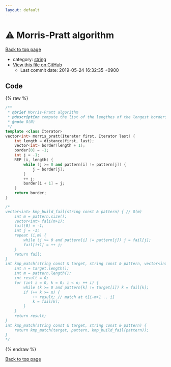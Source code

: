 ```yaml
---
layout: default
---
```


<!-- mathjax config similar to math.stackexchange -->
<script type="text/javascript" async
  src="https://cdnjs.cloudflare.com/ajax/libs/mathjax/2.7.5/MathJax.js?config=TeX-MML-AM_CHTML">
</script>
<script type="text/x-mathjax-config">
  MathJax.Hub.Config({
    TeX: { equationNumbers: { autoNumber: "AMS" }},
    tex2jax: {
      inlineMath: [ ['$','$'] ],
      processEscapes: true
    },
    "HTML-CSS": { matchFontHeight: false },
    displayAlign: "left",
    displayIndent: "2em"
  });
</script>

<script type="text/javascript" src="https://cdnjs.cloudflare.com/ajax/libs/jquery/3.4.1/jquery.min.js"></script>
<script src="https://cdn.jsdelivr.net/npm/jquery-balloon-js@1.1.2/jquery.balloon.min.js" integrity="sha256-ZEYs9VrgAeNuPvs15E39OsyOJaIkXEEt10fzxJ20+2I=" crossorigin="anonymous"></script>
<script type="text/javascript" src="../../assets/js/copy-button.js"></script>
<link rel="stylesheet" href="../../assets/css/copy-button.css" />


# :warning: Morris-Pratt algorithm
<a href="../../index.html">Back to top page</a>

* category: <a href="../../index.html#b45cffe084dd3d20d928bee85e7b0f21">string</a>
* <a href="{{ site.github.repository_url }}/blob/master/string/knuth-morris-pratt.inc.cpp">View this file on GitHub</a>
    - Last commit date: 2019-05-24 16:32:35 +0900




## Code
{% raw %}
```cpp
/**
 * @brief Morris-Pratt algorithm
 * @description compute the list of the lengthes of the longest borders
 * @note O(N)
 */
template <class Iterator>
vector<int> morris_pratt(Iterator first, Iterator last) {
    int length = distance(first, last);
    vector<int> border(length + 1);
    border[0] = -1;
    int j = -1;
    REP (i, length) {
        while (j >= 0 and pattern[i] != pattern[j]) {
            j = border[j];
        }
        ++ j;
        border[i + 1] = j;
    }
    return border;
}

/*
vector<int> kmp_build_fail(string const & pattern) { // O(m)
    int m = pattern.size();
    vector<int> fali(m+1);
    fail[0] = -1;
    int j = -1;
    repeat (i,m) {
        while (j >= 0 and pattern[i] != pattern[j]) j = fail[j];
        fail[i+1] = ++ j;
    }
    return fail;
}
int kmp_match(string const & target, string const & pattern, vector<int> const & fail) { // O(n+m)
    int n = target.length();
    int m = pattern.length();
    int result = 0;
    for (int i = 0, k = 0; i < n; ++ i) {
        while (k >= 0 and pattern[k] != target[i]) k = fail[k];
        if (++ k >= m) {
            ++ result; // match at t[i-m+1 .. i]
            k = fail[k];
        }
    }
    return result;
}
int kmp_match(string const & target, string const & pattern) {
    return kmp_match(target, pattern, kmp_build_fail(pattern));
}
*/

```
{% endraw %}

<a href="../../index.html">Back to top page</a>


